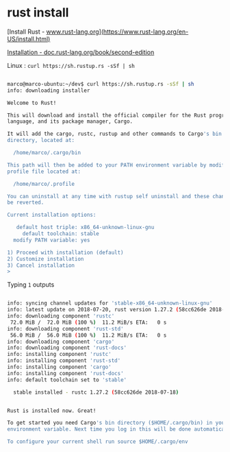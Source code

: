 # rust install

[Install Rust - www.rust-lang.org](https://www.rust-lang.org/en-US/install.html)

[Installation - doc.rust-lang.org/book/second-edition](https://doc.rust-lang.org/book/second-edition/ch01-01-installation.html)

Linux : `curl https://sh.rustup.rs -sSf | sh`

```bash

marco@marco-ubuntu:~/dev$ curl https://sh.rustup.rs -sSf | sh
info: downloading installer

Welcome to Rust!

This will download and install the official compiler for the Rust programming
language, and its package manager, Cargo.

It will add the cargo, rustc, rustup and other commands to Cargo's bin
directory, located at:

  /home/marco/.cargo/bin

This path will then be added to your PATH environment variable by modifying the
profile file located at:

  /home/marco/.profile

You can uninstall at any time with rustup self uninstall and these changes will
be reverted.

Current installation options:

   default host triple: x86_64-unknown-linux-gnu
     default toolchain: stable
  modify PATH variable: yes

1) Proceed with installation (default)
2) Customize installation
3) Cancel installation
>

```

Typing `1` outputs

```bash

info: syncing channel updates for 'stable-x86_64-unknown-linux-gnu'
info: latest update on 2018-07-20, rust version 1.27.2 (58cc626de 2018-07-18)
info: downloading component 'rustc'
 72.0 MiB /  72.0 MiB (100 %)  11.2 MiB/s ETA:   0 s
info: downloading component 'rust-std'
 56.0 MiB /  56.0 MiB (100 %)  11.2 MiB/s ETA:   0 s
info: downloading component 'cargo'
info: downloading component 'rust-docs'
info: installing component 'rustc'
info: installing component 'rust-std'
info: installing component 'cargo'
info: installing component 'rust-docs'
info: default toolchain set to 'stable'

  stable installed - rustc 1.27.2 (58cc626de 2018-07-18)


Rust is installed now. Great!

To get started you need Cargo's bin directory ($HOME/.cargo/bin) in your PATH
environment variable. Next time you log in this will be done automatically.

To configure your current shell run source $HOME/.cargo/env

```
